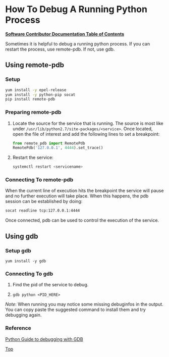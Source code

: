# How To Debug A Running Python Process

[**Software Contributor Documentation Table of Contents**](cd_TOC.md)

Sometimes it is helpful to debug a running python process. If you can restart the process, use remote-pdb. If not, use gdb.

## Using remote-pdb

### Setup

```bash
yum install -y epel-release
yum install -y python-pip socat
pip install remote-pdb
```

### Preparing remote-pdb

1. Locate the source for the service that is running. The source is most like under `/usr/lib/python2.7/site-packages/<service>`. Once located, open the file of interest and add the following lines to set a breakpoint:

   ```python
   from remote_pdb import RemotePdb
   RemotePdb('127.0.0.1', 4444).set_trace()
   ```

1. Restart the service:

   ```bash
   systemctl restart <servicename>
   ```

### Connecting To remote-pdb

When the current line of execution hits the breakpoint the service will pause and no further execution will take place. When this happens, the pdb session can be established by doing:

```bash
socat readline tcp:127.0.0.1:4444
```

Once connected, pdb can be used to control the execution of the service.

## Using gdb

### Setup gdb

```shell
yum install -y gdb
```

### Connecting To gdb

1. Find the pid of the service to debug.

1. `gdb python <PID_HERE>`

_Note_: When running you may notice some missing debuginfos in the output. You can copy paste the suggested command to install them and try debugging again.

### Reference

[Python Guide to debugging with GDB](https://wiki.python.org/moin/DebuggingWithGdb)

[Top](#how-to-debug-a-running-python-process)
